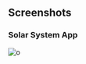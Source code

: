 
## Screenshots

### Solar System App
![o]([https://github.com/egor2810/Coverflow/blob/main/Readme%20Assets/Simulator%20Screen%20Recording%20-%20iPhone%2015%20-%202024-04-08%20at%2018.31.02.mp4])
